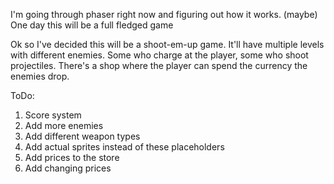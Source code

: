 I'm going through phaser right now and figuring out how it works.
(maybe) One day this will be a full fledged game

Ok so I've decided this will be a shoot-em-up game.
It'll have multiple levels with different enemies.
Some who charge at the player, some who shoot projectiles.
There's a shop where the player can spend the currency the enemies drop.

ToDo:

1. Score system
2. Add more enemies
3. Add different weapon types
4. Add actual sprites instead of these placeholders
5. Add prices to the store
6. Add changing prices
